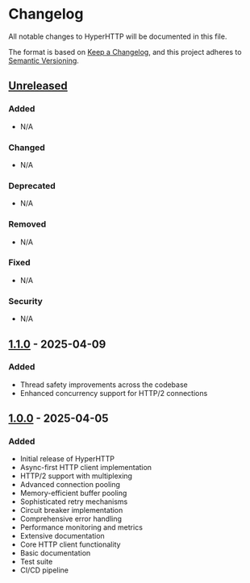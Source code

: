 # Changelog

All notable changes to HyperHTTP will be documented in this file.

The format is based on [Keep a Changelog](https://keepachangelog.com/en/1.0.0/),
and this project adheres to [Semantic Versioning](https://semver.org/spec/v2.0.0.html).

## [Unreleased]

### Added
- N/A

### Changed
- N/A

### Deprecated
- N/A

### Removed
- N/A

### Fixed
- N/A

### Security
- N/A

## [1.1.0] - 2025-04-09

### Added
- Thread safety improvements across the codebase
- Enhanced concurrency support for HTTP/2 connections

## [1.0.0] - 2025-04-05

### Added
- Initial release of HyperHTTP
- Async-first HTTP client implementation
- HTTP/2 support with multiplexing
- Advanced connection pooling
- Memory-efficient buffer pooling
- Sophisticated retry mechanisms
- Circuit breaker implementation
- Comprehensive error handling
- Performance monitoring and metrics
- Extensive documentation
- Core HTTP client functionality
- Basic documentation
- Test suite
- CI/CD pipeline

[Unreleased]: https://github.com/lmousom/hyperhttp/compare/v1.1.0...HEAD
[1.1.0]: https://github.com/lmousom/hyperhttp/compare/v1.0.0...v1.1.0
[1.0.0]: https://github.com/lmousom/hyperhttp/releases/tag/v1.0.0 